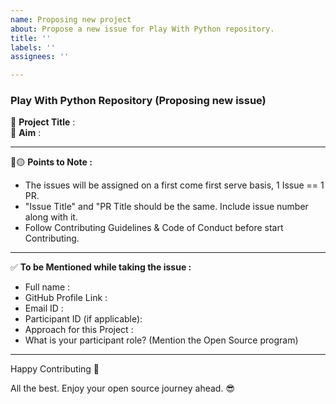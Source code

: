 ```yaml
---
name: Proposing new project
about: Propose a new issue for Play With Python repository.
title: ''
labels: ''
assignees: ''

---
```



### Play With Python Repository (Proposing new issue)
:red_circle: **Project Title** : </br>
:red_circle: **Aim** : </br>

**********************************************************************************
:red_circle::yellow_circle: **Points to Note :**

- The issues will be assigned on a first come first serve basis, 1 Issue == 1 PR.
- "Issue Title" and "PR Title should be the same. Include issue number along with it.
- Follow Contributing Guidelines & Code of Conduct before start Contributing.

***********************************************************************
:white_check_mark: **To be Mentioned while taking the issue :**
- Full name : 
- GitHub Profile Link : 
- Email ID :
- Participant ID (if applicable):
- Approach for this Project :
- What is your participant role? (Mention the Open Source program)

*************************************************************
Happy Contributing 🚀 

All the best. Enjoy your open source journey ahead. 😎

